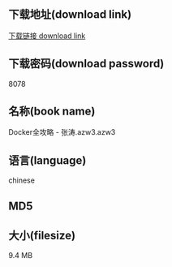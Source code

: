 ## 下载地址(download link)
[下载链接 download link](https://voluble-croquembouche-d321dc.netlify.app/?s=Docker%E5%85%A8%E6%94%BB%E7%95%A5+-+%E5%BC%A0%E6%B6%9B.azw3)

## 下载密码(download password)
8078

## 名称(book name)
Docker全攻略 - 张涛.azw3.azw3

## 语言(language)
chinese

## MD5


## 大小(filesize)
9.4 MB
